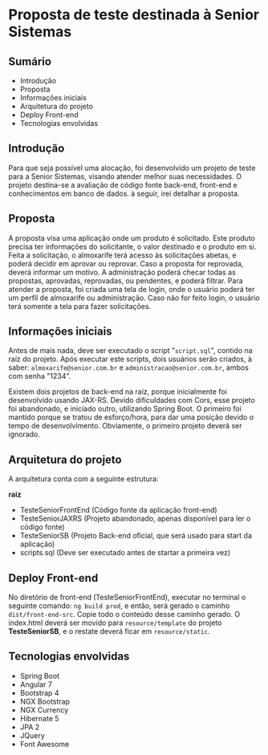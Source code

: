 # Proposta de teste destinada à Senior Sistemas

## Sumário
* Introdução
* Proposta
* Informações iniciais
* Arquitetura do projeto
* Deploy Front-end
* Tecnologias envolvidas

## Introdução
Para que seja possível uma alocação, foi desenvolvido um projeto de teste para a Senior Sistemas, visando atender melhor suas necessidades. O projeto destina-se a avaliação de código fonte back-end, front-end e conhecimentos em banco de dados. à seguir, irei detalhar a proposta.
 
## Proposta
A proposta visa uma aplicação onde um produto é solicitado. Este produto precisa ter informações do solicitante, o valor destinado e o produto em si. Feita a solicitação, o almoxarife terá acesso às solicitações abetas, e poderá decidir em aprovar ou reprovar. Caso a proposta for reprovada, deverá informar um motivo. A administração poderá checar todas as propostas, aprovadas, reprovadas, ou pendentes, e poderá filtrar.
Para atender a proposta, foi criada uma tela de login, onde o usuário poderá ter um perfil de almoxarife ou administração. Caso não for feito login, o usuário terá somente a tela para fazer solicitações.

## Informações iniciais
Antes de mais nada, deve ser executado o script "`script.sql`", contido na raíz do projeto. Após executar este scripts, dois usuários serão criados, à saber: `almoxarife@senior.com.br` e `administracao@senior.com.br`, ambos com senha "1234".

Existem dois projetos de back-end na raíz, porque inicialmente foi desenvolvido usando JAX-RS. Devido dificuldades com Cors, esse projeto foi abandonado, e iniciado outro, utilizando Spring Boot. O primeiro foi mantido porque se tratou de esforço/hora, para dar uma posição devido o tempo de desenvolvimento. Obviamente, o primeiro projeto deverá ser ignorado.
 
## Arquitetura do projeto
A arquitetura conta com a seguinte estrutura:

**raiz**
 * TesteSeniorFrontEnd (Código fonte da aplicação front-end)
 * TesteSeniorJAXRS (Projeto abandonado, apenas disponível para ler o código fonte)
 * TesteSeniorSB (Projeto Back-end oficial, que será usado para start da aplicação)
 * scripts.sql (Deve ser executado antes de startar a primeira vez)
 
## Deploy Front-end
No diretório de front-end (TesteSeniorFrontEnd), executar no terminal o seguinte comando: `ng build prod`, e então, será gerado o caminho `dist/front-end-src`. Copie todo o conteúdo desse caminho gerado. O index.html deverá ser movido para `resource/template` do projeto **TesteSeniorSB**, e o restate deverá ficar em `resource/static`.

## Tecnologias envolvidas
* Spring Boot
* Angular 7
* Bootstrap 4
* NGX Bootstrap
* NGX Currency
* Hibernate 5
* JPA 2
* JQuery
* Font Awesome
